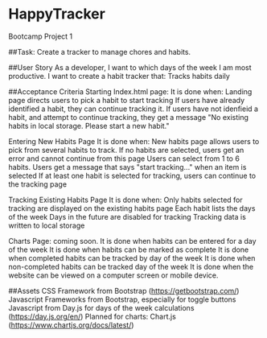 # HappyTracker
Bootcamp Project 1 

##Task: Create a tracker to manage chores and habits. 


##User Story
As a developer, I want to which days of the week I am most productive.
I want to create a habit tracker that: Tracks habits daily


##Acceptance Criteria
Starting Index.html page:
It is done when: 
Landing page directs users to pick a habit to start tracking
If users have already identified a habit, they can continue tracking it.
If users have not idenfieid a habit, and attempt to continue tracking, they get a message "No existing habits in local storage. Please start a new habit."

Entering New Habits Page
It is done when: 
New habits page allows users to pick from several habits to track.
If no habits are selected, users get an error and cannot continue from this page
Users can select from 1 to 6 habits.
Users get a message that says "start tracking..." when an item is selected 
If at least one habit is selected for tracking, users can continue to the tracking page

Tracking Existing Habits Page
It is done when: 
Only habits selected for tracking are displayed on the existing habits page
Each habit lists the days of the week
Days in the future are disabled for tracking
Tracking data is written to local storage 




Charts Page: coming soon. 
It is done when habits can be entered for a day of the week
It is done when habits can be marked as complete
It is done when completed habits can be tracked by day of the week
It is done when non-completed habits can be tracked day of the week 
It is done when the website can be viewed on a computer screen or mobile device.

##Assets
CSS Framework from Bootstrap (https://getbootstrap.com/)
Javascript Frameworks from Bootstrap, especially for toggle buttons
Javascript from Day.js for days of the week calculations (https://day.js.org/en/)
Planned for charts: Chart.js (https://www.chartjs.org/docs/latest/)

